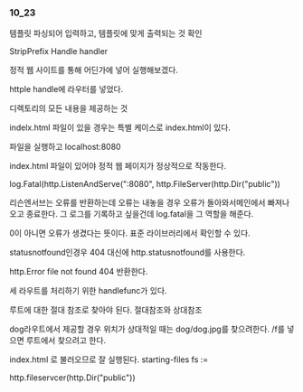 ### 10_23

템플릿 파싱되어 입력하고, 템플릿에 맞게 출력되는 것 확인

StripPrefix
Handle handler

정적 웹 사이트를 통해 어딘가에 넣어 실행해보겠다. 

httple handle에 라우터를 넣었다. 

디렉토리의 모든 내용을 제공하는 것

indelx.html 파일이 있을 경우는
특별 케이스로 index.html이 있다. 

파일을 실행하고 localhost:8080

index.html 파일이 있어야 정적 웹 페이지가 정상적으로 작동한다. 

log.Fatal(http.ListenAndServe(":8080", http.FileServer(http.Dir("public"))

리슨엔서브는 오류를 반환하는데 오류는 내놓을 경우 오류가 돌아와서메인에서 빠져나오고 
종료한다. 
그 로그를 기록하고 싶을건데 log.fatal을 그 역할을 해준다. 

0이 아니면 오류가 생겼다는 뜻이다. 
표준 라이브러리에서 확인할 수 있다. 

statusnotfound인경우 404 대신에 http.statusnotfound를 사용한다.

http.Error   file not found 404 반환한다. 

세 라우트를 처리하기 위한 handlefunc가 있다. 

루트에 대한 절대 참조로 찾아야 된다. 
절대참조와 상대참조

dog라우트에서 제공할 경우 위치가 상대적일 때는 dog/dog.jpg를 찾으려한다. 
/f를 넣으면 루트에서 찾으려고 한다. 

index.html 로 불러오므로 잘 실행된다. 
starting-files 
fs := 

http.fileservcer(http.Dir("public"))  













































